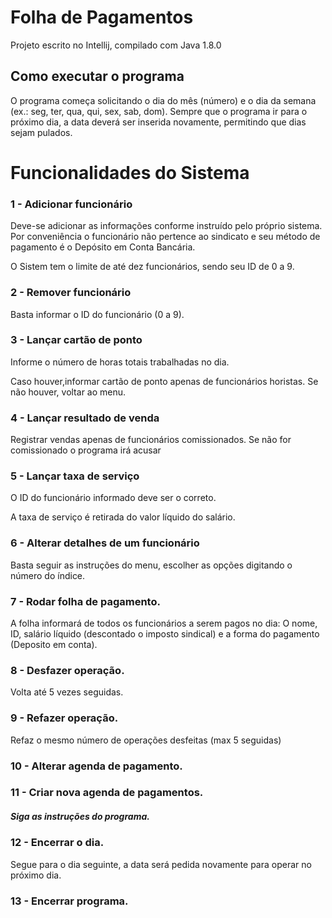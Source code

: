 # Folha de Pagamentos

Projeto escrito no Intellij, compilado com Java 1.8.0

## Como executar o programa

O programa começa solicitando o dia do mês (número) e o dia da semana (ex.: seg, ter, qua, qui, sex, sab, dom). Sempre que o programa ir para o próximo dia, a data deverá ser inserida novamente, permitindo que dias sejam pulados.

# Funcionalidades do Sistema

### 1 - Adicionar funcionário

Deve-se adicionar as informações conforme instruído pelo próprio sistema. Por conveniência o funcionário não pertence ao sindicato e seu método de pagamento é o Depósito em Conta Bancária.

O Sistem tem o limite de até dez funcionários, sendo seu ID de 0 a 9.

### 2 - Remover funcionário

Basta informar o ID do funcionário (0 a 9).

### 3 - Lançar cartão de ponto

Informe o número de horas totais trabalhadas no dia.

Caso houver,informar cartão de ponto apenas de funcionários horistas. Se não houver, voltar ao menu.

### 4 - Lançar resultado de venda

Registrar vendas apenas de funcionários comissionados. Se não for comissionado o programa irá acusar

### 5 - Lançar taxa de serviço

O ID do funcionário informado deve ser o correto.

A taxa de serviço é retirada do valor líquido do salário.

### 6 - Alterar detalhes de um funcionário

Basta seguir as instruções do menu, escolher as opções digitando o número do índice.

### 7 - Rodar folha de pagamento.

A folha informará de todos os funcionários a serem pagos no dia: O nome, ID, salário líquido (descontado o imposto sindical) e a forma do pagamento (Deposito em conta).

### 8 - Desfazer operação.

Volta até 5 vezes seguidas.

### 9 - Refazer operação.

Refaz o mesmo número de operações desfeitas (max 5 seguidas)

### 10 - Alterar agenda de pagamento.

### 11 - Criar nova agenda de pagamentos.

##### Siga as instruções do programa.

### 12 - Encerrar o dia.

Segue para o dia seguinte, a data será pedida novamente para operar no próximo dia.

### 13 - Encerrar programa.
